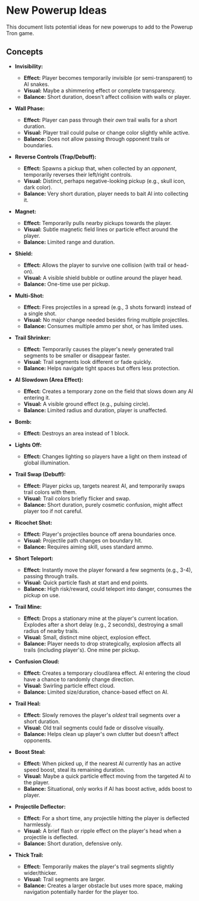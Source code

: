 # New Powerup Ideas

This document lists potential ideas for new powerups to add to the Powerup Tron game.

## Concepts

*   **Invisibility:**
    *   **Effect:** Player becomes temporarily invisible (or semi-transparent) to AI snakes.
    *   **Visual:** Maybe a shimmering effect or complete transparency.
    *   **Balance:** Short duration, doesn't affect collision with walls or player.

*   **Wall Phase:**
    *   **Effect:** Player can pass through their *own* trail walls for a short duration.
    *   **Visual:** Player trail could pulse or change color slightly while active.
    *   **Balance:** Does not allow passing through opponent trails or boundaries.

*   **Reverse Controls (Trap/Debuff):**
    *   **Effect:** Spawns a pickup that, when collected by an *opponent*, temporarily reverses their left/right controls.
    *   **Visual:** Distinct, perhaps negative-looking pickup (e.g., skull icon, dark color).
    *   **Balance:** Very short duration, player needs to bait AI into collecting it.

*   **Magnet:**
    *   **Effect:** Temporarily pulls nearby pickups towards the player.
    *   **Visual:** Subtle magnetic field lines or particle effect around the player.
    *   **Balance:** Limited range and duration.

*   **Shield:**
    *   **Effect:** Allows the player to survive one collision (with trail or head-on).
    *   **Visual:** A visible shield bubble or outline around the player head.
    *   **Balance:** One-time use per pickup.

*   **Multi-Shot:**
    *   **Effect:** Fires projectiles in a spread (e.g., 3 shots forward) instead of a single shot.
    *   **Visual:** No major change needed besides firing multiple projectiles.
    *   **Balance:** Consumes multiple ammo per shot, or has limited uses.

*   **Trail Shrinker:**
    *   **Effect:** Temporarily causes the player's newly generated trail segments to be smaller or disappear faster.
    *   **Visual:** Trail segments look different or fade quickly.
    *   **Balance:** Helps navigate tight spaces but offers less protection.

*   **AI Slowdown (Area Effect):**
    *   **Effect:** Creates a temporary zone on the field that slows down any AI entering it.
    *   **Visual:** A visible ground effect (e.g., pulsing circle).
    *   **Balance:** Limited radius and duration, player is unaffected.

*   **Bomb:**
    *   **Effect:** Destroys an area instead of 1 block.

*   **Lights Off:**
    *   **Effect:** Changes lighting so players have a light on them instead of global illumination.

*   **Trail Swap (Debuff):**
    *   **Effect:** Player picks up, targets nearest AI, and temporarily swaps trail colors with them.
    *   **Visual:** Trail colors briefly flicker and swap.
    *   **Balance:** Short duration, purely cosmetic confusion, might affect player too if not careful.

*   **Ricochet Shot:**
    *   **Effect:** Player's projectiles bounce off arena boundaries once.
    *   **Visual:** Projectile path changes on boundary hit.
    *   **Balance:** Requires aiming skill, uses standard ammo.

*   **Short Teleport:**
    *   **Effect:** Instantly move the player forward a few segments (e.g., 3-4), passing through trails.
    *   **Visual:** Quick particle flash at start and end points.
    *   **Balance:** High risk/reward, could teleport into danger, consumes the pickup on use.

*   **Trail Mine:**
    *   **Effect:** Drops a stationary mine at the player's current location. Explodes after a short delay (e.g., 2 seconds), destroying a small radius of nearby trails.
    *   **Visual:** Small, distinct mine object, explosion effect.
    *   **Balance:** Player needs to drop strategically, explosion affects all trails (including player's). One mine per pickup.

*   **Confusion Cloud:**
    *   **Effect:** Creates a temporary cloud/area effect. AI entering the cloud have a chance to randomly change direction.
    *   **Visual:** Swirling particle effect cloud.
    *   **Balance:** Limited size/duration, chance-based effect on AI.

*   **Trail Heal:**
    *   **Effect:** Slowly removes the player's *oldest* trail segments over a short duration.
    *   **Visual:** Old trail segments could fade or dissolve visually.
    *   **Balance:** Helps clean up player's own clutter but doesn't affect opponents.

*   **Boost Steal:**
    *   **Effect:** When picked up, if the nearest AI currently has an active speed boost, steal its remaining duration.
    *   **Visual:** Maybe a quick particle effect moving from the targeted AI to the player.
    *   **Balance:** Situational, only works if AI has boost active, adds boost to player.

*   **Projectile Deflector:**
    *   **Effect:** For a short time, any projectile hitting the player is deflected harmlessly.
    *   **Visual:** A brief flash or ripple effect on the player's head when a projectile is deflected.
    *   **Balance:** Short duration, defensive only.

*   **Thick Trail:**
    *   **Effect:** Temporarily makes the player's trail segments slightly wider/thicker.
    *   **Visual:** Trail segments are larger.
    *   **Balance:** Creates a larger obstacle but uses more space, making navigation potentially harder for the player too.
